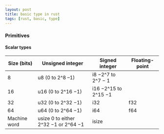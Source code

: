 ```yaml
---
layout: post
title: basic type in rust
tags: [rust, basic, type]
---
```


### Primitives

#### Scalar types

| Size (bits)  | Unsigned integer                     | Signed integer       | Floating-point |
|--------------|--------------------------------------|----------------------|----------------|
| 8            | u8 (0 to 2^8 –1)                     | i8 −2^7 to 2^7 − 1   |                |
| 16           | u16 (0 to 2^16 −1)                   | i16 −2^15 to 2^15 −1 |                |
| 32           | u32 (0 to 2^32 −1)                   | i32                  | f32            |
| 64           | u64 (0 to 2^64 −1)                   | i64                  | f64            |
| Machine word | usize 0 to either 2^32 −1 or 2^64 −1 | isize                |                |
